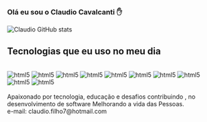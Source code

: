 ### Olá eu sou o Claudio Cavalcanti ✋


![Claudio GitHub stats](https://github-readme-stats.vercel.app/api?username=ClaudioCavalcantiMonteiro&show_icons=true&theme=tokyonight)



## Tecnologias que eu uso no meu dia
<div style="display: inline_block"><br>
<img aling="center" alt="html5" src="https://img.shields.io/badge/HTML5-E34F26?style=for-the-badge&logo=html5&logoColor=white"/>
<img aling="center" alt="html5" src="https://img.shields.io/badge/CSS3-1572B6?style=for-the-badge&logo=css3&logoColor=white"/>
<img aling="center" alt="html5" src="https://img.shields.io/badge/JavaScript-F7DF1E?style=for-the-badge&logo=javascript&logoColor=black"/>
<img aling="center" alt="html5" src="https://img.shields.io/badge/Bootstrap-563D7C?style=for-the-badge&logo=bootstrap&logoColor=white"/>
<img aling="center" alt="html5" src="https://img.shields.io/badge/C%2B%2B-00599C?style=for-the-badge&logo=c%2B%2B&logoColor=white"/>
<img aling="center" alt="html5" src="https://img.shields.io/badge/Java-ED8B00?style=for-the-badge&logo=openjdk&logoColor=white"/>
<img aling="center" alt="html5" src="https://img.shields.io/badge/Angular-DD0031?style=for-the-badge&logo=angular&logoColor=white"/>
<img aling="center" alt="html5" src="https://img.shields.io/badge/Spring-6DB33F?style=for-the-badge&logo=spring&logoColor=white"/>
<img aling="center" alt="html5" src="https://img.shields.io/badge/MySQL-00000F?style=for-the-badge&logo=mysql&logoColor=white"/>
<img aling="center" alt="html5" src="https://img.shields.io/badge/PostgreSQL-316192?style=for-the-badge&logo=postgresql&logoColor=white"/>
</div><br>
Apaixonado por tecnologia, educação e  desafios  contribuindo , no desenvolvimento de software  Melhorando a vida das Pessoas.<br>  
e-mail: claudio.filho7@hotmail.com
